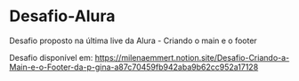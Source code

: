 # Desafio-Alura
Desafio proposto na última live da Alura - Criando o main e o footer

Desafio disponível em: https://milenaemmert.notion.site/Desafio-Criando-a-Main-e-o-Footer-da-p-gina-a87c70459fb942aba9b62cc952a17128
